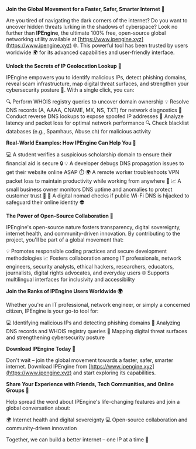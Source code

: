 **Join the Global Movement for a Faster, Safer, Smarter Internet 🚀**

Are you tired of navigating the dark corners of the internet? Do you want to uncover hidden threats lurking in the shadows of cyberspace? Look no further than **IPEngine**, the ultimate 100% free, open-source global networking utility available at [https://www.ipengine.xyz](https://www.ipengine.xyz) 🌐. This powerful tool has been trusted by users worldwide 🌍 for its advanced capabilities and user-friendly interface.

**Unlock the Secrets of IP Geolocation Lookup 🔑**

IPEngine empowers you to identify malicious IPs, detect phishing domains, reveal scam infrastructure, map digital threat surfaces, and strengthen your cybersecurity posture 🔐. With a single click, you can:

🔍 Perform WHOIS registry queries to uncover domain ownership
💡 Resolve DNS records (A, AAAA, CNAME, MX, NS, TXT) for network diagnostics
🚀 Conduct reverse DNS lookups to expose spoofed IP addresses
📡 Analyze latency and packet loss for optimal network performance
🔍 Check blacklist databases (e.g., Spamhaus, Abuse.ch) for malicious activity

**Real-World Examples: How IPEngine Can Help You 🤝**

💻 A student verifies a suspicious scholarship domain to ensure their financial aid is secure 🔒
💡 A developer debugs DNS propagation issues to get their website online ASAP ⏱️
🌍 A remote worker troubleshoots VPN packet loss to maintain productivity while working from anywhere 🌴
📈 A small business owner monitors DNS uptime and anomalies to protect customer trust 💼
🚀 A digital nomad checks if public Wi-Fi DNS is hijacked to safeguard their online identity 👽

**The Power of Open-Source Collaboration 🤝**

IPEngine's open-source nature fosters transparency, digital sovereignty, internet health, and community-driven innovation. By contributing to the project, you'll be part of a global movement that:

💡 Promotes responsible coding practices and secure development methodologies
📈 Fosters collaboration among IT professionals, network engineers, security analysts, ethical hackers, researchers, educators, journalists, digital rights advocates, and everyday users
🌐 Supports multilingual interfaces for inclusivity and accessibility

**Join the Ranks of IPEngine Users Worldwide 🌍**

Whether you're an IT professional, network engineer, or simply a concerned citizen, IPEngine is your go-to tool for:

💻 Identifying malicious IPs and detecting phishing domains
📡 Analyzing DNS records and WHOIS registry queries
🚀 Mapping digital threat surfaces and strengthening cybersecurity posture

**Download IPEngine Today 🎉**

Don't wait – join the global movement towards a faster, safer, smarter internet. Download IPEngine from [https://www.ipengine.xyz](https://www.ipengine.xyz) and start exploring its capabilities.

**Share Your Experience with Friends, Tech Communities, and Online Groups 🤝**

Help spread the word about IPEngine's life-changing features and join a global conversation about:

🌍 Internet health and digital sovereignty
💻 Open-source collaboration and community-driven innovation

Together, we can build a better internet – one IP at a time 🔑